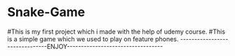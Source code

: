 # Snake-Game
#This is my first project which i made with the help of udemy course.
#This is a simple game which we used to play on feature phones.
-------------------------------ENJOY----------------------------------
